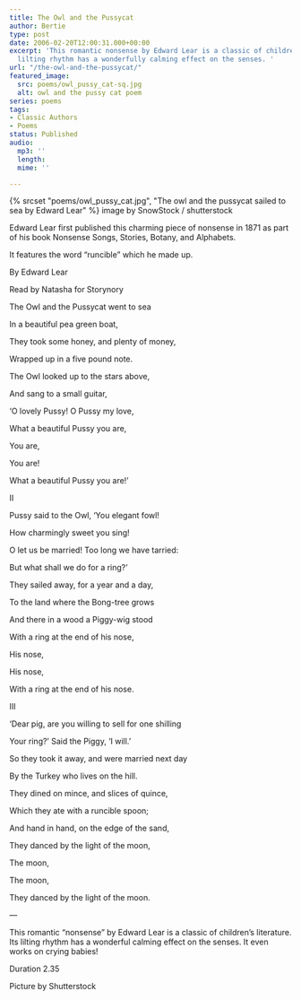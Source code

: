 ```yaml
---
title: The Owl and the Pussycat
author: Bertie
type: post
date: 2006-02-20T12:00:31.000+00:00
excerpt: 'This romantic nonsense by Edward Lear is a classic of children''s literature.  Its
  lilting rhythm has a wonderfully calming effect on the senses. '
url: "/the-owl-and-the-pussycat/"
featured_image:
  src: poems/owl_pussy_cat-sq.jpg
  alt: owl and the pussy cat poem
series: poems
tags:
- Classic Authors
- Poems
status: Published
audio:
  mp3: ''
  length: 
  mime: ''

---
```

{% srcset "poems/owl_pussy_cat.jpg", "The owl and the pussycat sailed to sea by Edward Lear" %}
image by SnowStock / shutterstock

Edward Lear first published this charming piece of nonsense in 1871 as part of his book Nonsense Songs, Stories, Botany, and Alphabets.

It features the word “runcible” which he made up.

By Edward Lear

Read by Natasha for Storynory

The Owl and the Pussycat went to sea

In a beautiful pea green boat,

They took some honey, and plenty of money,

Wrapped up in a five pound note.

The Owl looked up to the stars above,

And sang to a small guitar,

‘O lovely Pussy! O Pussy my love,

What a beautiful Pussy you are,

You are,

You are!

What a beautiful Pussy you are!’

<!--more-->

II

Pussy said to the Owl, ‘You elegant fowl!

How charmingly sweet you sing!

O let us be married! Too long we have tarried:

But what shall we do for a ring?’

They sailed away, for a year and a day,

To the land where the Bong-tree grows

And there in a wood a Piggy-wig stood

With a ring at the end of his nose,

His nose,

His nose,

With a ring at the end of his nose.

III

‘Dear pig, are you willing to sell for one shilling

Your ring?’ Said the Piggy, ‘I will.’

So they took it away, and were married next day

By the Turkey who lives on the hill.

They dined on mince, and slices of quince,

Which they ate with a runcible spoon;

And hand in hand, on the edge of the sand,

They danced by the light of the moon,

The moon,

The moon,

They danced by the light of the moon.

—

This romantic “nonsense” by Edward Lear is a classic of children’s literature. Its lilting rhythm has a wonderful calming effect on the senses. It even works on crying babies!

Duration 2.35

Picture by Shutterstock